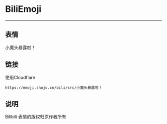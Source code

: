 # BiliEmoji
---
## 表情
小魔头暴露啦！
## 链接
使用Cloudflare
```
https://emoji.shojo.cn/bili/src/小魔头暴露啦！
```
## 说明
Bilibili 表情的版权归原作者所有
